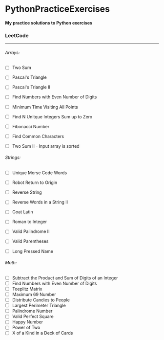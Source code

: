 # PythonPracticeExercises
 #### My practice solutions to Python exercises

### LeetCode
-------------------------------

###### Arrays:

- [ ] Two Sum
- [ ] Pascal's Triangle
- [ ] Pascal's Triangle II
- [ ] Find Numbers with Even Number of Digits
- [ ] Minimum Time Visiting All Points
- [ ] Find N Unitque Integers Sum up to Zero
- [ ] Fibonacci Number
- [ ] Find Common Characters
- [ ] Two Sum II - Input array is sorted



###### Strings:

- [ ] Unique Morse Code Words
- [ ] Robot Return to Origin
- [ ] Reverse String
- [ ] Reverse Words in a String II
- [ ] Goat Latin
- [ ] Roman to Integer
- [ ] Valid Palindrome II
- [ ] Valid Parentheses
- [ ] Long Pressed Name


###### Math:

- [ ] Subtract the Product and Sum of Digits of an Integer
- [ ] Find Numbers with Even Number of Digits
- [ ] Toeplitz Matrix
- [ ] Maximum 69 Number
- [ ] Distribute Candies to People
- [ ] Largest Perimeter Triangle
- [ ] Palindrome Number
- [ ] Valid Perfect Square
- [ ] Happy Number
- [ ] Power of Two
- [ ] X of a Kind in a Deck of Cards